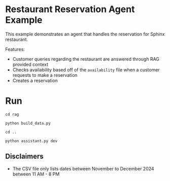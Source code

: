 # Restaurant Reservation Agent Example

This example demonstrates an agent that handles the reservation for Sphinx restaurant.

Features:

- Customer queries regarding the restaurant are answered through RAG provided context
- Checks availability based off of the `availability` file when a customer requests to make a reservation
- Creates a reservation

# Run

`cd rag`

`python build_data.py`

`cd ..`

`python assistant.py dev`

## Disclaimers

- The CSV file only lists dates between November to December 2024 between 11 AM - 8 PM
